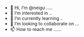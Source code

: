 - 👋 Hi, I’m @neigu .....
- 👀 I’m interested in ..
- 🌱 I’m currently learning ..
- 💞️ I’m looking to collaborate on ...
- 📫 How to reach me ......

<!---
neigu/neigu is a ✨ special ✨ repository because its `README.md` (this file) appears on your GitHub profile.
You can click the Preview link to take a look at your changes.
--->
